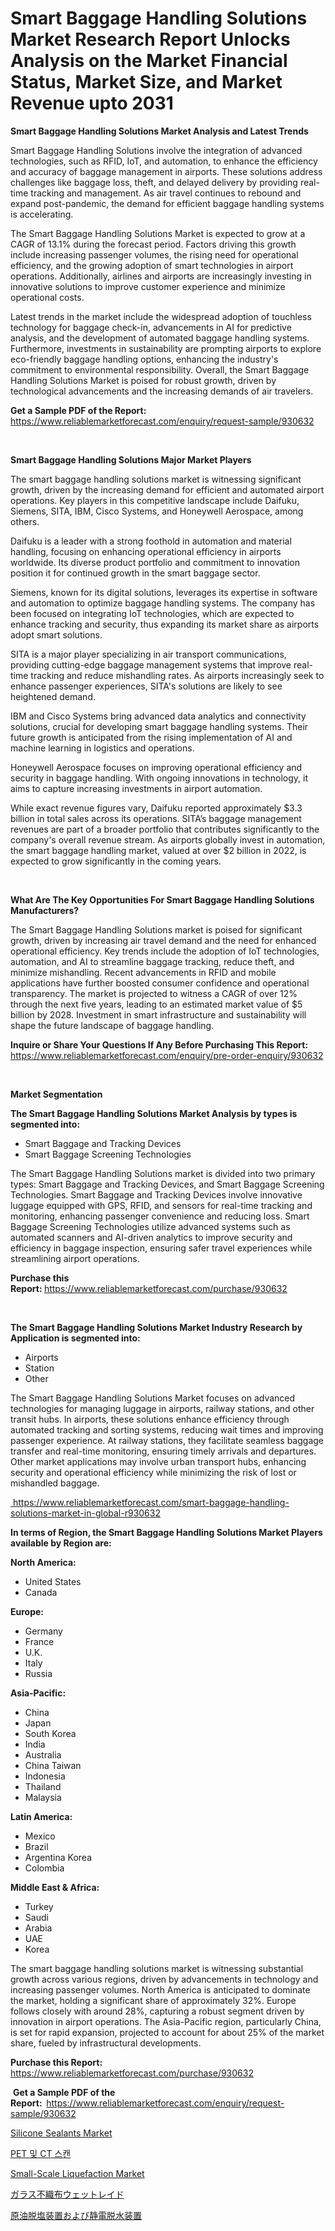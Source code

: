 <p><h1>Smart Baggage Handling Solutions Market Research Report Unlocks Analysis on the Market Financial Status, Market Size, and Market Revenue upto 2031</h1></p><p><strong>Smart Baggage Handling Solutions Market Analysis and Latest Trends</strong></p>
<p><p>Smart Baggage Handling Solutions involve the integration of advanced technologies, such as RFID, IoT, and automation, to enhance the efficiency and accuracy of baggage management in airports. These solutions address challenges like baggage loss, theft, and delayed delivery by providing real-time tracking and management. As air travel continues to rebound and expand post-pandemic, the demand for efficient baggage handling systems is accelerating.</p><p>The Smart Baggage Handling Solutions Market is expected to grow at a CAGR of 13.1% during the forecast period. Factors driving this growth include increasing passenger volumes, the rising need for operational efficiency, and the growing adoption of smart technologies in airport operations. Additionally, airlines and airports are increasingly investing in innovative solutions to improve customer experience and minimize operational costs.</p><p>Latest trends in the market include the widespread adoption of touchless technology for baggage check-in, advancements in AI for predictive analysis, and the development of automated baggage handling systems. Furthermore, investments in sustainability are prompting airports to explore eco-friendly baggage handling options, enhancing the industry's commitment to environmental responsibility. Overall, the Smart Baggage Handling Solutions Market is poised for robust growth, driven by technological advancements and the increasing demands of air travelers.</p></p>
<p><strong>Get a Sample PDF of the Report:&nbsp;</strong> <a href="https://www.reliablemarketforecast.com/enquiry/request-sample/930632">https://www.reliablemarketforecast.com/enquiry/request-sample/930632</a></p>
<p>&nbsp;</p>
<p><strong>Smart Baggage Handling Solutions Major Market Players</strong></p>
<p><p>The smart baggage handling solutions market is witnessing significant growth, driven by the increasing demand for efficient and automated airport operations. Key players in this competitive landscape include Daifuku, Siemens, SITA, IBM, Cisco Systems, and Honeywell Aerospace, among others.</p><p>Daifuku is a leader with a strong foothold in automation and material handling, focusing on enhancing operational efficiency in airports worldwide. Its diverse product portfolio and commitment to innovation position it for continued growth in the smart baggage sector.</p><p>Siemens, known for its digital solutions, leverages its expertise in software and automation to optimize baggage handling systems. The company has been focused on integrating IoT technologies, which are expected to enhance tracking and security, thus expanding its market share as airports adopt smart solutions.</p><p>SITA is a major player specializing in air transport communications, providing cutting-edge baggage management systems that improve real-time tracking and reduce mishandling rates. As airports increasingly seek to enhance passenger experiences, SITA's solutions are likely to see heightened demand.</p><p>IBM and Cisco Systems bring advanced data analytics and connectivity solutions, crucial for developing smart baggage handling systems. Their future growth is anticipated from the rising implementation of AI and machine learning in logistics and operations.</p><p>Honeywell Aerospace focuses on improving operational efficiency and security in baggage handling. With ongoing innovations in technology, it aims to capture increasing investments in airport automation.</p><p>While exact revenue figures vary, Daifuku reported approximately $3.3 billion in total sales across its operations. SITA’s baggage management revenues are part of a broader portfolio that contributes significantly to the company's overall revenue stream. As airports globally invest in automation, the smart baggage handling market, valued at over $2 billion in 2022, is expected to grow significantly in the coming years.</p></p>
<p>&nbsp;</p>
<p><strong>What Are The Key Opportunities For Smart Baggage Handling Solutions Manufacturers?</strong></p>
<p><p>The Smart Baggage Handling Solutions market is poised for significant growth, driven by increasing air travel demand and the need for enhanced operational efficiency. Key trends include the adoption of IoT technologies, automation, and AI to streamline baggage tracking, reduce theft, and minimize mishandling. Recent advancements in RFID and mobile applications have further boosted consumer confidence and operational transparency. The market is projected to witness a CAGR of over 12% through the next five years, leading to an estimated market value of $5 billion by 2028. Investment in smart infrastructure and sustainability will shape the future landscape of baggage handling.</p></p>
<p><strong>Inquire or Share Your Questions If Any Before Purchasing This Report:</strong> <a href="https://www.reliablemarketforecast.com/enquiry/pre-order-enquiry/930632">https://www.reliablemarketforecast.com/enquiry/pre-order-enquiry/930632</a></p>
<p>&nbsp;</p>
<p><strong>Market Segmentation</strong></p>
<p><strong>The Smart Baggage Handling Solutions Market Analysis by types is segmented into:</strong></p>
<p><ul><li>Smart Baggage and Tracking Devices</li><li>Smart Baggage Screening Technologies</li></ul></p>
<p><p>The Smart Baggage Handling Solutions market is divided into two primary types: Smart Baggage and Tracking Devices, and Smart Baggage Screening Technologies. Smart Baggage and Tracking Devices involve innovative luggage equipped with GPS, RFID, and sensors for real-time tracking and monitoring, enhancing passenger convenience and reducing loss. Smart Baggage Screening Technologies utilize advanced systems such as automated scanners and AI-driven analytics to improve security and efficiency in baggage inspection, ensuring safer travel experiences while streamlining airport operations.</p></p>
<p><strong>Purchase this Report:&nbsp;</strong><a href="https://www.reliablemarketforecast.com/purchase/930632">https://www.reliablemarketforecast.com/purchase/930632</a></p>
<p>&nbsp;</p>
<p><strong>The Smart Baggage Handling Solutions Market Industry Research by Application is segmented into:</strong></p>
<p><ul><li>Airports</li><li>Station</li><li>Other</li></ul></p>
<p><p>The Smart Baggage Handling Solutions Market focuses on advanced technologies for managing luggage in airports, railway stations, and other transit hubs. In airports, these solutions enhance efficiency through automated tracking and sorting systems, reducing wait times and improving passenger experience. At railway stations, they facilitate seamless baggage transfer and real-time monitoring, ensuring timely arrivals and departures. Other market applications may involve urban transport hubs, enhancing security and operational efficiency while minimizing the risk of lost or mishandled baggage.</p></p>
<p><a href="https://www.reliablemarketforecast.com/smart-baggage-handling-solutions-market-in-global-r930632">&nbsp;https://www.reliablemarketforecast.com/smart-baggage-handling-solutions-market-in-global-r930632</a></p>
<p><strong>In terms of Region, the Smart Baggage Handling Solutions Market Players available by Region are:</strong></p>
<p>
    <p> <strong> North America: </strong>
        <ul>
            <li>United States</li>
            <li>Canada</li>
        </ul>
        </p> 
    <p> <strong> Europe: </strong>
        <ul>
            <li>Germany</li>
            <li>France</li>
            <li>U.K.</li>
            <li>Italy</li>
            <li>Russia</li>
        </ul>
        </p> 
    <p> <strong> Asia-Pacific: </strong>
        <ul>
            <li>China</li>
            <li>Japan</li>
            <li>South Korea</li>
            <li>India</li>
            <li>Australia</li>
            <li>China Taiwan</li>
            <li>Indonesia</li>
            <li>Thailand</li>
            <li>Malaysia</li>
        </ul>
        </p> 
    <p> <strong> Latin America: </strong>
        <ul>
            <li>Mexico</li>
            <li>Brazil</li>
            <li>Argentina Korea</li>
            <li>Colombia</li>
        </ul>
        </p> 
    <p> <strong> Middle East & Africa: </strong>
        <ul>
            <li>Turkey</li>
            <li>Saudi</li>
            <li>Arabia</li>
            <li>UAE</li>
            <li>Korea</li>
        </ul>
    </p>
    </p>
<p><p>The smart baggage handling solutions market is witnessing substantial growth across various regions, driven by advancements in technology and increasing passenger volumes. North America is anticipated to dominate the market, holding a significant share of approximately 32%. Europe follows closely with around 28%, capturing a robust segment driven by innovation in airport operations. The Asia-Pacific region, particularly China, is set for rapid expansion, projected to account for about 25% of the market share, fueled by infrastructural developments.</p></p>
<p><strong>Purchase this Report: </strong><a href="https://www.reliablemarketforecast.com/purchase/930632">https://www.reliablemarketforecast.com/purchase/930632</a></p>
<p>&nbsp;<strong>Get a Sample PDF of the Report:&nbsp;&nbsp;</strong><a href="https://www.reliablemarketforecast.com/enquiry/request-sample/930632">https://www.reliablemarketforecast.com/enquiry/request-sample/930632</a></p>
<p><strong></strong></p>
<p><p><a href="https://issuu.com/reportprime-2/docs/silicone-sealants-market-size-2030._0e0a13fac605d0">Silicone Sealants Market</a></p><p><a href="https://medium.com/@darianswift1922_33282/%EC%84%B8%EA%B3%84-pet-ct-scan-market-%EC%9D%80-2024%EC%97%90%EC%84%9C-2031%EB%A1%9C-%EC%97%B0%ED%8F%89%EA%B7%A0-%EC%A6%9D%EA%B0%80%EC%9C%A8%EC%9D%84-%EB%B3%B4%EC%9D%BC-%EA%B2%83%EC%9C%BC%EB%A1%9C-%EC%98%88%EC%83%81%EB%90%A9%EB%8B%88%EB%8B%A4-6582c4a33598">PET 및 CT 스캔</a></p><p><a href="https://github.com/WillieWoodard/Market-Research-Report-List-6/blob/main/small-scale-liquefaction-market.md">Small-Scale Liquefaction Market</a></p><p><a href="https://medium.com/@samleite85/glass-nonwovens-wet-laid-market-%E3%81%AE%E3%82%B0%E3%83%AD%E3%83%BC%E3%83%90%E3%83%AB%E5%B8%82%E5%A0%B4%E6%A6%82%E8%A6%81%E3%81%AF-%E4%B8%96%E7%95%8C%E3%81%8A%E3%82%88%E3%81%B3%E4%B8%BB%E8%A6%81%E5%B8%82%E5%A0%B4%E3%81%AB%E3%81%8A%E3%81%91%E3%82%8B%E6%A5%AD%E7%95%8C%E3%81%AB%E5%BD%B1%E9%9F%BF%E3%82%92%E4%B8%8E%E3%81%88%E3%82%8B%E4%B8%BB%E8%A6%81%E3%81%AA%E3%83%88%E3%83%AC%E3%83%B3%E3%83%89%E3%81%AB%E3%81%A4%E3%81%84%E3%81%A6-%E7%8B%AC%E8%87%AA%E3%81%AE%E8%A6%96%E7%82%B9%E3%82%92%E6%8F%90%E4%BE%9B%E3%81%97%E3%81%BE%E3%81%99-2babf6fbde8f">ガラス不織布ウェットレイド</a></p><p><a href="https://medium.com/@samleite85/crude-oil-desalter-and-electrostatic-dehydrator-market-%E3%81%AF-%E3%82%B3%E3%82%B9%E3%83%88%E7%AE%A1%E7%90%86%E3%81%A8%E5%8A%B9%E7%8E%87%E5%90%91%E4%B8%8A%E3%82%92%E5%84%AA%E5%85%88%E3%81%97%E3%81%BE%E3%81%99-f2efe5af0382">原油脱塩装置および静電脱水装置</a></p></p>